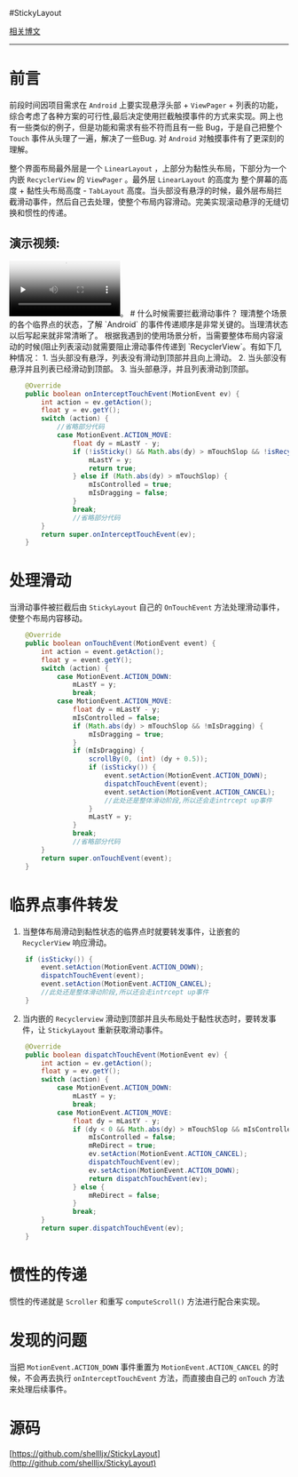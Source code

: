 #StickyLayout

[相关博文](http://licrafter.com/2016/10/15/AndroidStickyLayout%E4%B8%8E%E8%A7%A6%E6%91%B8%E4%BA%8B%E4%BB%B6/)

---

# 前言

前段时间因项目需求在  `Android`  上要实现悬浮头部  +  `ViewPager`  +  列表的功能，综合考虑了各种方案的可行性,最后决定使用拦截触摸事件的方式来实现。网上也有一些类似的例子，但是功能和需求有些不符而且有一些  Bug，于是自己把整个  `Touch`  事件从头理了一遍，解决了一些Bug. 对  `Android` 对触摸事件有了更深刻的理解。
<!--more-->

整个界面布局最外层是一个  `LinearLayout`  ，上部分为黏性头布局，下部分为一个内嵌  `RecyclerView`  的  `ViewPager`  。最外层  `LinearLayout`  的高度为  整个屏幕的高度  +  黏性头布局高度  -  `TabLayout`  高度。当头部没有悬浮的时候，最外层布局拦截滑动事件，然后自己去处理，使整个布局内容滑动。完美实现滚动悬浮的无缝切换和惯性的传递。
## 演示视频:

<video width="200px" id="video" controls="" preload="none" poster="http://7vzpfd.com1.z0.glb.clouddn.com/scrolllayout-MainActivity-10152016221531.png">
      <source id="mp4" src="http://7vzpfd.com1.z0.glb.clouddn.com/shamuMMB29Klijx10152016215357.mp4" type="video/mp4">
</video>。
# 什么时候需要拦截滑动事件？
理清整个场景的各个临界点的状态，了解  `Android`  的事件传递顺序是非常关键的。当理清状态以后写起来就非常清晰了。
根据我遇到的使用场景分析，当需要整体布局内容滚动的时候(阻止列表滚动)就需要阻止滑动事件传递到  `RecyclerView`。有如下几种情况：
1. 当头部没有悬浮，列表没有滑动到顶部并且向上滑动。
2. 当头部没有悬浮并且列表已经滑动到顶部。
3. 当头部悬浮，并且列表滑动到顶部。

```java
    @Override
    public boolean onInterceptTouchEvent(MotionEvent ev) {
        int action = ev.getAction();
        float y = ev.getY();
        switch (action) {
            //省略部分代码
            case MotionEvent.ACTION_MOVE:
                float dy = mLastY - y;
                if (!isSticky() && Math.abs(dy) > mTouchSlop && !isRecyclerViewTop(getRecyclerView()) && dy > 0 || !isSticky() && Math.abs(dy) > mTouchSlop && isRecyclerViewTop(getRecyclerView()) || isSticky() && dy < 0 && isRecyclerViewTop(getRecyclerView())) {
                    mLastY = y;
                    return true;
                } else if (Math.abs(dy) > mTouchSlop) {
                    mIsControlled = true;
                    mIsDragging = false;
                }
                break;
                //省略部分代码
        }
        return super.onInterceptTouchEvent(ev);
    }
```
# 处理滑动
当滑动事件被拦截后由  `StickyLayout`  自己的  `OnTouchEvent`  方法处理滑动事件，使整个布局内容移动。
```java
    @Override
    public boolean onTouchEvent(MotionEvent event) {
        int action = event.getAction();
        float y = event.getY();
        switch (action) {
            case MotionEvent.ACTION_DOWN:
                mLastY = y;
                break;
            case MotionEvent.ACTION_MOVE:
                float dy = mLastY - y;
                mIsControlled = false;
                if (Math.abs(dy) > mTouchSlop && !mIsDragging) {
                    mIsDragging = true;
                }
                if (mIsDragging) {
                    scrollBy(0, (int) (dy + 0.5));
                    if (isSticky()) {
                        event.setAction(MotionEvent.ACTION_DOWN);
                        dispatchTouchEvent(event);
                        event.setAction(MotionEvent.ACTION_CANCEL);
                        //此处还是整体滑动阶段,所以还会走intrcept up事件
                    }
                    mLastY = y;
                }
                break;
                //省略部分代码
        }
        return super.onTouchEvent(event);
    }
```
# 临界点事件转发
1. 当整体布局滑动到黏性状态的临界点时就要转发事件，让嵌套的  `RecyclerView`  响应滑动。
```java
    if (isSticky()) {
        event.setAction(MotionEvent.ACTION_DOWN);
        dispatchTouchEvent(event);
        event.setAction(MotionEvent.ACTION_CANCEL);
        //此处还是整体滑动阶段,所以还会走intrcept up事件
    }
```
2. 当内嵌的  `Recyclerview`  滑动到顶部并且头布局处于黏性状态时，要转发事件，让  `StickyLayout`  重新获取滑动事件。
```java
    @Override
    public boolean dispatchTouchEvent(MotionEvent ev) {
        int action = ev.getAction();
        float y = ev.getY();
        switch (action) {
            case MotionEvent.ACTION_DOWN:
                mLastY = y;
                break;
            case MotionEvent.ACTION_MOVE:
                float dy = mLastY - y;
                if (dy < 0 && Math.abs(dy) > mTouchSlop && mIsControlled && isRecyclerViewTop(getRecyclerView())) {
                    mIsControlled = false;
                    mReDirect = true;
                    ev.setAction(MotionEvent.ACTION_CANCEL);
                    dispatchTouchEvent(ev);
                    ev.setAction(MotionEvent.ACTION_DOWN);
                    return dispatchTouchEvent(ev);
                } else {
                    mReDirect = false;
                }
                break;
        }
        return super.dispatchTouchEvent(ev);
    }
```
# 惯性的传递
惯性的传递就是  `Scroller`  和重写  `computeScroll()`  方法进行配合来实现。

# 发现的问题
当把  `MotionEvent.ACTION_DOWN`  事件重置为  `MotionEvent.ACTION_CANCEL`  的时候，不会再去执行  `onInterceptTouchEvent`  方法，而直接由自己的  `onTouch`  方法来处理后续事件。

# 源码
[https://github.com/shellljx/StickyLayout](http://github.com/shellljx/StickyLayout)


